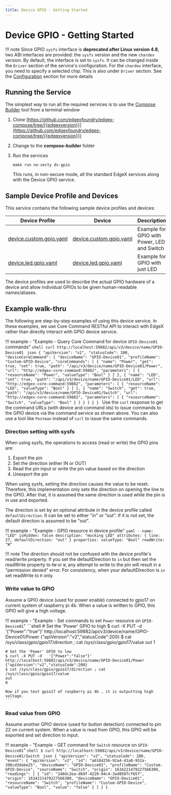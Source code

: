 ```yaml
---
title: Device GPIO - Getting Started
---
```


# Device GPIO - Getting Started

!!! note
    Since GPIO `sysfs` interface is **deprecated after Linux version 4.8**, two ABI interfaces are provided: the `sysfs` version and the new `chardev` version. By default, the interface is set to `sysfs`. It can be changed inside the `Driver` section of the service's configuration. For the `chardev` interface, you need to specify a selected chip. This is also under `Driver` section. See the [Configuration](./Configuration.md) section for more details

## Running the Service

The simplest way to run all the required services is to use the [Compose Builder](https://github.com/edgexfoundry/edgex-compose/tree/{{edgexversion}}/compose-builder) tool from a terminal window

1. Clone [https://github.com/edgexfoundry/edgex-compose/tree/{{edgexversion}}](https://github.com/edgexfoundry/edgex-compose/tree/{{edgexversion}})

2. Change to the **compose-builder** folder

3. Run the services
    ```
    make run no-secty ds-gpio
    ```
    This runs, in non-secure mode, all the standard EdgeX services along with the Device GPIO service.

## Sample Device Profile and Devices

This service contains the following sample device profiles and devices:

| Device Profile                                                                                                                        | Device                                                                                                                               | Description                                 |
|---------------------------------------------------------------------------------------------------------------------------------------|--------------------------------------------------------------------------------------------------------------------------------------|---------------------------------------------|
| [device.custom.gpio.yaml](https://github.com/edgexfoundry/device-gpio/blob/{{edgexversion}}/cmd/res/profiles/device.custom.gpio.yaml) | [device.custom.gpio.yaml](https://github.com/edgexfoundry/device-gpio/blob/{{edgexversion}}/cmd/res/devices/device.custom.gpio.yaml) | Example for GPIO with Power, LED and Switch |
| [device.led.gpio.yaml](https://github.com/edgexfoundry/device-gpio/blob/{{edgexversion}}/cmd/res/profiles/device.led.gpio.yaml)       | [device.led.gpio.yaml](https://github.com/edgexfoundry/device-gpio/blob/{{edgexversion}}/cmd/res/devices/device.led.gpio.yaml)      | Example for GPIO with just LED              |

The device profiles are used to describe the actual GPIO hardware of a device and allow individual GPIOs to be given human-readable names/aliases.

## Example walk-thru

The following are step-by-step examples of using this device service. In these examples, we use Core Command RESTful API to interact with EdgeX rather than directly interact with GPIO device service.

!!! example - "Example - Query Core Command for device `GPIO-Device01` commands"
    ```shell
    curl http://localhost:59882/api/v3/device/name/GPIO-Device01
    ```
    ```json
    {
        "apiVersion": "v2",
        "statusCode": 200,
        "deviceCoreCommand": {
            "deviceName": "GPIO-Device01",
            "profileName": "Custom-GPIO-Device",
            "coreCommands": [
                {
                    "name": "Power",
                    "get": true,
                    "set": true,
                    "path": "/api/v3/device/name/GPIO-Device01/Power",
                    "url": "http://edgex-core-command:59882",
                    "parameters": [
                        {
                            "resourceName": "Power",
                            "valueType": "Bool"
                        }
                    ]
                },
                {
                    "name": "LED",
                    "set": true,
                    "path": "/api/v3/device/name/GPIO-Device01/LED",
                    "url": "http://edgex-core-command:59882",
                    "parameters": [
                        {
                            "resourceName": "LED",
                            "valueType": "Bool"
                        }
                    ]
                },
                {
                    "name": "Switch",
                    "get": true,
                    "path": "/api/v3/device/name/GPIO-Device01/Switch",
                    "url": "http://edgex-core-command:59882",
                    "parameters": [
                        {
                            "resourceName": "Switch",
                            "valueType": "Bool"
                        }
                    ]
                }
            ]
        }
    }
    ```
Use the `curl` response to get the command URLs (with device and command ids) to issue commands to the GPIO device via the command service as shown above. You can also use a tool like `Postman` instead of `curl` to issue the same commands.

### Direction setting with sysfs
When using sysfs, the operations to access (read or write) the GPIO pins are:

1. Export the pin
2. Set the direction (either IN or OUT)
3. Read the pin input or write the pin value based on the direction
4. Unexport the pin 

When using sysfs, setting the direction causes the value to be reset.  Therefore, this implementation only sets the direction on opening the line to the GPIO.  After that, it is assumed the same direction is used while the pin is in use and exported.

The direction is set by an optional attribute in the device profile called `defaultDirection`.  It can be set to either "in" or "out".  If it is not set, the default direction is assumed to be "out".

!!! example - "Example - GPIO resource in device profile"
    ``` yaml
      -
        name: "LED"
        isHidden: false
        description: "mocking LED"
        attributes: { line: 27, defaultDirection: "out" }
        properties:
          valueType: "Bool"
          readWrite: "W"
    ```

!!! note
    The direction should not be confused with the device profile's read/write property.  If you set the defaultDirection to `in` but then set the readWrite property to `RW` or `W`, any attempt to write to the pin will result in a "permission denied" error.  For consistency, when your defaultDirection is `in` set readWrite to `R` only.

### Write value to GPIO
Assume a GPIO device (used for power enable) connected to gpio17 on current system of raspberry pi 4b. When a value is written to GPIO, this GPIO will give a high voltage.

!!! example - "Example - Set commands to set `Power` resource on `GPIO-Device01`"
    ```shell
    # Set the 'Power' GPIO to high
    $ curl -X PUT -d   '{"Power":"true"}' http://localhost:59882/api/v3/device/name/GPIO-Device01/Power
    {"apiVersion":"v2","statusCode":200}
    $ cat /sys/class/gpio/gpio17/direction ; cat /sys/class/gpio/gpio17/value
    out
    1
    
    # Set the 'Power' GPIO to low
    $ curl -X PUT -d   '{"Power":"false"}' http://localhost:59882/api/v3/device/name/GPIO-Device01/Power
    {"apiVersion":"v2","statusCode":200}
    $ cat /sys/class/gpio/gpio17/direction ; cat /sys/class/gpio/gpio17/value
    out
    0
    
    Now if you test gpio17 of raspberry pi 4b , it is outputting high voltage.
    ```

### Read value from GPIO
Assume another GPIO device (used for button detection) connected to pin 22 on current system. When a value is read from GPIO, this GPIO will be exported and set direction to input.

!!! example - "Example - GET command for `Switch` resource on `GPIO-Device01`"
    ```shell
    $ curl http://localhost:59882/api/v3/device/name/GPIO-Device01/Switch
    ```
    ```json
    {
      "apiVersion": "v2",
      "statusCode": 200,
      "event": {
        "apiVersion": "v2",
        "id": "a6104256-92a4-41a8-952a-396cd3dabe25",
        "deviceName": "GPIO-Device01",
        "profileName": "Custom-GPIO-Device",
        "sourceName": "Switch",
        "origin": 1634221479227566300,
        "readings": [
          {
            "id": "240dc2ea-d69f-4229-94c4-3ad0507cf657",
            "origin": 1634221479227566300,
            "deviceName": "GPIO-Device01",
            "resourceName": "Switch",
            "profileName": "Custom-GPIO-Device",
            "valueType": "Bool",
            "value": "false"
          }
        ]
      }
    }
    ```
